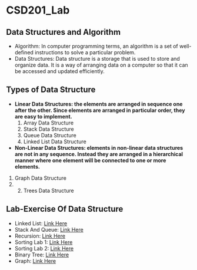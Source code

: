 # CSD201_Lab
## Data Structures and Algorithm
- Algorithm: In computer programming terms, an algorithm is a set of well-defined instructions to solve a particular problem.
- Data Structures: Data structure is a storage that is used to store and organize data. It is a way of arranging data on a computer so that it can be accessed and updated efficiently.

## Types of Data Structure
- **Linear Data Structures: the elements are arranged in sequence one after the other. Since elements are arranged in particular order, they are easy to implement.**
   1. Array Data Structure
   2. Stack Data Structure
   3. Queue Data Structure
   4. Linked List Data Structure
- **Non-Linear Data Structures: elements in non-linear data structures are not in any sequence. Instead they are arranged in a hierarchical manner where one element will be connected to one or more elements.**
1. Graph Data Structure
2. 2. Trees Data Structure
## Lab-Exercise Of Data Structure 
- Linked List: [Link Here](https://github.com/tuanhuu3264/CSD201_Lab/tree/35a2539981fc4c5c3289e73432d17ed655cb1cfa/CSD_LinkList_4Lab)
- Stack And Queue: [Link Here](https://github.com/tuanhuu3264/CSD201_Lab/tree/35a2539981fc4c5c3289e73432d17ed655cb1cfa/CSD_Stacks%26Queues_6Lab)
- Recursion: [Link Here](https://github.com/tuanhuu3264/CSD201_Lab/tree/35a2539981fc4c5c3289e73432d17ed655cb1cfa/Recursion_4Lab)
- Sorting Lab 1: [Link Here](https://github.com/tuanhuu3264/CSD201_Lab/tree/35a2539981fc4c5c3289e73432d17ed655cb1cfa/Sorting%20-%20Lab1%20-%20CSD201)
- Sorting Lab 2: [Link Here](https://github.com/tuanhuu3264/CSD201_Lab/tree/35a2539981fc4c5c3289e73432d17ed655cb1cfa/Sorting%20-%20Lab2%20-%20CSD201)
- Binary Tree: [Link Here](https://github.com/tuanhuu3264/CSD201_Lab/tree/35a2539981fc4c5c3289e73432d17ed655cb1cfa/BinaryTree_3Lab)
- Graph: [Link Here](https://github.com/tuanhuu3264/CSD201_Lab/tree/35a2539981fc4c5c3289e73432d17ed655cb1cfa/CSD_GRAPH_3LAB(1))
